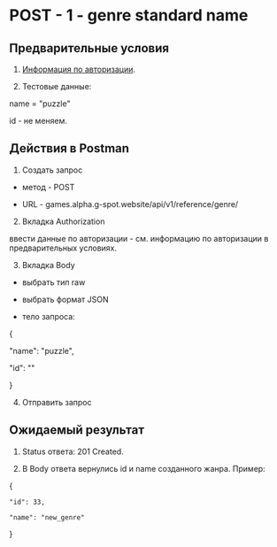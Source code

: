 POST - 1 - genre standard name
===

Предварительные условия
--

1. [Информация по авторизации](https://github.com/nastyaist/GSPOTtestingdocumentation/blob/main/games/Authorization%20data.md).

2. Тестовые данные:

name = "puzzle"

id - не меняем.

Действия в Postman
--
1. Создать запрос

- метод - POST

- URL - games.alpha.g-spot.website/api/v1/reference/genre/

2. Вкладка Authorization

ввести данные по авторизации - см. информацию по авторизации в предварительных условиях.

3. Вкладка Body
 
- выбрать тип raw

- выбрать формат JSON

- тело запроса:

{

  "name": "puzzle",

  "id": "<integer>"

}

4. Отправить запрос

Ожидаемый результат
--

1. Status ответа: 201 Created.

2. В Body ответа вернулись id и name созданного жанра. Пример:

{

    "id": 33,

    "name": "new_genre"

} 

